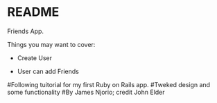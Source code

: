 # README

Friends App.

Things you may want to cover:

* Create User

* User can add Friends

#Following tuitorial for my first Ruby on Rails app.
#Tweked design and some functionality
#By James Njorio; credit John Elder